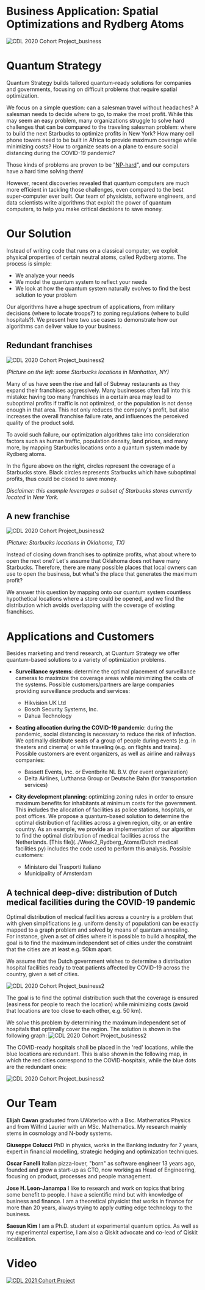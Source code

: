 # Business Application: Spatial Optimizations and Rydberg Atoms

![CDL 2020 Cohort Project_business](../Week2_Rydberg_Atoms/img/ba1.png)

# Quantum Strategy

Quantum Strategy builds tailored quantum-ready solutions for companies and governments, focusing on difficult problems 
that require spatial optimization. 

We focus on a simple question: can a salesman travel without headaches? A salesman needs 
to decide where to go, to make the most profit. While this may seem an easy problem, many 
organizations struggle to solve hard challenges that can be compared to the traveling salesman problem: where to build the next Starbucks to 
optimize profits in New York? How many cell phone towers need to be built in Africa to provide maximum coverage 
while minimizing costs? How to organize seats on a plane to ensure social distancing during the COVID-19 pandemic? 

Those kinds of problems are proven to be "[NP-hard](https://en.wikipedia.org/wiki/NP-hardness)", and our computers have a hard time solving them!

However, recent discoveries revealed that quantum computers are much more efficient in tackling those challenges, even 
compared to the best super-computer ever built. 
Our team of physicists, software engineers, and data scientists write algorithms that exploit the power of quantum computers, 
to help you make critical decisions to save money.

# Our Solution  

Instead of writing code that runs on a classical computer, we exploit physical properties of certain neutral atoms, called Rydberg atoms.
The process is simple:
- We analyze your needs
- We model the quantum system to reflect your needs
- We look at how the quantum system naturally evolves to find the best solution to your problem
  
Our algorithms have a huge spectrum of applications, from military decisions (where to locate troops?) to zoning regulations (where to build hospitals?). 
We present here two use cases to demonstrate how our algorithms can deliver value to your business. 

## Redundant franchises

![CDL 2020 Cohort Project_business2](../Week2_Rydberg_Atoms/img/ba2.png) 

*(Picture on the left: some Starbucks locations in Manhattan, NY)*

Many of us have seen the rise and fall of Subway restaurants as they expand their franchises aggressively.
Many businesses often fall into this mistake: having too many franchises in a certain area may lead to suboptimal profits 
if traffic is not optimized, or the population is not dense enough in that area. 
This not only reduces the company's profit, but also increases the overall franchise failure rate, and influences the perceived quality of the product sold. 

To avoid such failure, our optimization algorithms take into consideration factors such as human traffic, population density, 
land prices, and many more, by mapping Starbucks locations onto a quantum system made by Rydberg atoms. 

In the figure above on the right, circles represent the coverage of a Starbucks store. 
Black circles represents Starbucks which have suboptimal profits, thus could be closed to save money.

*Disclaimer: this example leverages a subset of Starbucks stores currently located in New York.* 

## A new franchise

![CDL 2020 Cohort Project_business2](../Week2_Rydberg_Atoms/img/ba3.png)

*(Picture: Starbucks locations in Oklahoma, TX)*

Instead of closing down franchises to optimize profits, what about where to open the next one?
Let's assume that Oklahoma does not have many Starbucks. Therefore, there are many possible places that local owners 
can use to open the business, but what's the place that generates the maximum profit?

We answer this question by mapping onto our quantum system countless hypothetical locations where a store could be opened, 
and we find the distribution which avoids overlapping with the coverage of existing franchises. 

# Applications and Customers

Besides marketing and trend research, at Quantum Strategy we offer quantum-based solutions to 
a variety of optimization problems.

- **Surveillance systems**: determine the optimal placement of surveillance cameras to maximize the
coverage areas while minimizing the costs of the systems. Possible customers/partners are large 
companies providing surveillance products and services:
  - Hikvision UK Ltd
  - Bosch Security Systems, Inc.
  - Dahua Technology 


- **Seating allocation during the COVID-19 pandemic**: during the pandemic, social distancing is necessary to reduce the risk of infection. 
  We optimally distribute seats of a group of people during events (e.g.
  in theaters and cinema) or while traveling (e.g. on flights and trains). Possible customers
  are event organizers, as well as airline and railways companies:
  - Bassett Events, Inc. or Eventbrite NL B.V. (for event organization)
  - Delta Airlines, Lufthansa Group or Deutsche Bahn (for transportation services) 
    

- **City development planning**: optimizing zoning rules in order to ensure maximum benefits for inhabitants at minimum costs for the government. 
  This includes the allocation of facilities as police stations, hospitals, or post offices. 
  We propose a quantum-based solution to determine the optimal distribution of 
  facilities across a given region, city, or an entire country. As an example, we provide an implementation
  of our algorithm to find the optimal distribution of medical facilities across the Netherlands.
  [This file](../Week2_Rydberg_Atoms/Dutch medical facilities.py) includes the code used to perform this analysis.
  Possible customers:
  - Ministero dei Trasporti Italiano
  - Municipality of Amsterdam

## A technical deep-dive: distribution of Dutch medical facilities during the COVID-19 pandemic
Optimal distribution of medical facilities across a country is a problem that with given simplifications (e.g. uniform
density of population) can be exactly mapped to a graph problem and solved by means of quantum annealing.
For instance, given a set of cities where it is possible to build a hospital, the goal is to find the maximum
independent set of cities under the constraint that the cities are at least e.g. 50km apart.

We assume that the Dutch government wishes to determine a distribution 
hospital facilities ready to treat patients affected by COVID-19 across the country, given a set of cities. 

![CDL 2020 Cohort Project_business2](../Week2_Rydberg_Atoms/Graphics/NL_initial.png)

The goal is to find the optimal distribution such that the coverage is ensured (easiness for
people to reach the location) while minimizing costs (avoid that locations are too close to 
each other, e.g. 50 km).

We solve this problem by determining the maximum independent set of hospitals that optimally
cover the region. The solution is shown in the following graph:
![CDL 2020 Cohort Project_business2](../Week2_Rydberg_Atoms/Graphics/NL_graph_solution.png)

The COVID-ready hospitals shall be placed in the 'red' locations, while the blue locations
are redundant. This is also shown in the following map, in which the red cities correspond to 
the COVID-hospitals, while the blue dots are the redundant ones:

![CDL 2020 Cohort Project_business2](../Week2_Rydberg_Atoms/Graphics/NL_plot_solution.png)

# Our Team

**Elijah Cavan** graduated from UWaterloo with a Bsc. Mathematics Physics and from Wilfrid Laurier with an MSc. Mathematics. My research mainly stems in cosmology and N-body systems.

**Giuseppe Colucci** PhD in physics, works in the Banking industry for 7 years, expert in financial modelling, strategic hedging and optimization techniques.  

**Oscar Fanelli** Italian pizza-lover, "born" as software engineer 13 years ago, founded and grew a start-up as CTO, now working as Head of Engineering, focusing on product, processes and people management.

**Jose H. Leon-Janampa** I like to research and work on topics that bring some benefit to people. I have a scientific mind but with knowledge of business and finance. I am a theoretical physicist that works in finance for more than 20 years, always trying to apply cutting edge technology to the business.

**Saesun Kim** I am a Ph.D. student at experimental quantum optics. As well as my experimental expertise, I am also a Qiskit advocate and co-lead of Qiskit localization.

# Video

[![CDL 2021 Cohort Project](./Graphics/video-thumbnail.png)](https://youtu.be/bOXlysVkqvY)
